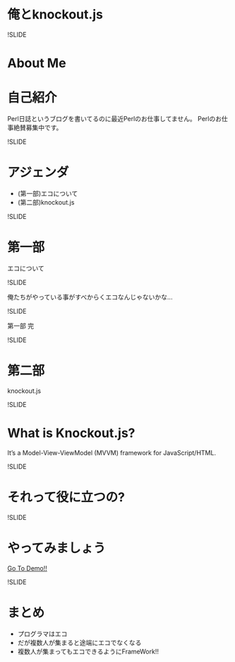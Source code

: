 # 俺とknockout.js

!SLIDE

# About Me

# 自己紹介

Perl日誌というブログを書いてるのに最近Perlのお仕事してません。
Perlのお仕事絶賛募集中です。

!SLIDE

# アジェンダ

* (第一部)エコについて
* (第二部)knockout.js

!SLIDE

# 第一部 

エコについて

!SLIDE

俺たちがやっている事がすべからくエコなんじゃないかな...

!SLIDE

第一部 完

!SLIDE

# 第二部 

knockout.js

!SLIDE

# What is Knockout.js?

It’s a Model-View-ViewModel (MVVM) framework for JavaScript/HTML. 

!SLIDE

# それって役に立つの?

!SLIDE

# やってみましょう

<a href="../root/index.html">Go To Demo!!</a>

!SLIDE

# まとめ

 * プログラマはエコ
 * だが複数人が集まると途端にエコでなくなる
 * 複数人が集まってもエコできるようにFrameWork!!
